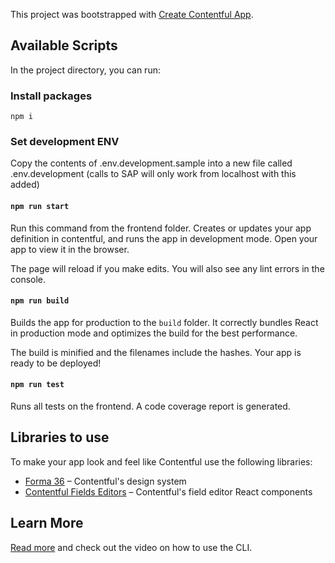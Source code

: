 This project was bootstrapped with [Create Contentful App](https://github.com/contentful/create-contentful-app).

## Available Scripts

In the project directory, you can run:

### Install packages

`npm i`

### Set development ENV

Copy the contents of .env.development.sample into a new file called .env.development (calls to SAP will only work from localhost with this added)

#### `npm run start`

Run this command from the frontend folder. Creates or updates your app definition in contentful, and runs the app in development mode.
Open your app to view it in the browser.

The page will reload if you make edits.
You will also see any lint errors in the console.

#### `npm run build`

Builds the app for production to the `build` folder.
It correctly bundles React in production mode and optimizes the build for the best performance.

The build is minified and the filenames include the hashes.
Your app is ready to be deployed!

#### `npm run test`

Runs all tests on the frontend.
A code coverage report is generated.

## Libraries to use

To make your app look and feel like Contentful use the following libraries:

- [Forma 36](https://f36.contentful.com/) – Contentful's design system
- [Contentful Fields Editors](https://www.contentful.com/developers/docs/extensibility/field-editors/) – Contentful's field editor React components

## Learn More

[Read more](https://www.contentful.com/developers/docs/extensibility/app-framework/create-contentful-app/) and check out the video on how to use the CLI.
